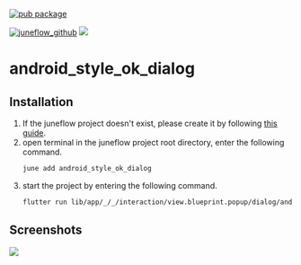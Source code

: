 [![pub package](https://img.shields.io/pub/v/android_style_ok_dialog.svg)](https://pub.dartlang.org/packages/android_style_ok_dialog)

[![juneflow_github](https://img.shields.io/badge/Juneflow-GitHub-181717?style=for-the-badge&logo=github)](https://github.com/melodysdreamj/juneflow)
[![](https://img.shields.io/badge/View-Hub-007bff?style=for-the-badge&logo=flutter)](https://view.juneflow.org/)

# android_style_ok_dialog

##  Installation
1. If the juneflow project doesn't exist, please create it by following [this guide](https://doc.juneflow.org/).
2. open terminal in the juneflow project root directory, enter the following command.
    ```bash
    june add android_style_ok_dialog
    ```
3. start the project by entering the following command.
    ```bash
    flutter run lib/app/_/_/interaction/view.blueprint.popup/dialog/android_style_ok_dialog/usage.dart -d chrome
    ```

## Screenshots
![](https://github.com/juneview-songdo/android_style_ok_dialog/assets/21379657/214f775a-9b8f-492f-8702-13a2b965876e)

